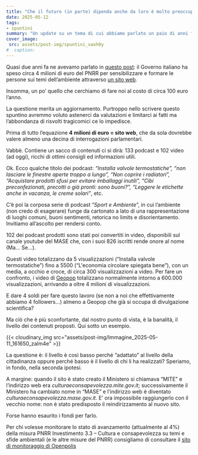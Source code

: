 ```yaml
---
title: "Che il futuro (in parte) dipenda anche da loro è molto preoccupante"
date: 2025-05-12
tags:
- spuntini
summary: "Un update su un tema di cui abbiamo parlato un paio di anni fa: il Governo italiano ha speso circa 4 milioni di euro del PNRR per un sito web sui temi ambientali. Un costo enorme per un sito web, quale il risultato?"
cover_image:
 src: assets/post-img/spuntini_vaoh0y
#  caption: 
---
```


Quasi due anni fa ne avevamo parlato in [questo post](https://resconda.it/articles/spuntini/sostenibilita-dello-sviluppo-e-della-spesa-pubblica/): il Governo italiano ha speso circa 4 milioni di euro del PNRR per sensibilizzare e formare le persone sui temi dell’ambiente attraverso [un sito web](https://culturaeconsapevolezza.mase.gov.it/).

Insomma, un po’ quello che cerchiamo di fare noi al costo di circa 100 euro l’anno.

La questione merita un aggiornamento. Purtroppo nello scrivere questo spuntino avremmo voluto astenerci da valutazioni e limitarci ai fatti ma l’abbondanza di risvolti tragicomici ce lo impedisce.

Prima di tutto l’equazione **4 milioni di euro \= sito web**, che da sola dovrebbe valere almeno una decina di interrogazioni parlamentari.

Vabbè. Contiene un sacco di contenuti ci si dirà: 133 podcast e 102 video (ad oggi), ricchi di ottimi consigli ed informazioni utili.

Ok. Ecco qualche titolo dei podcast: *“Installa valvole termostatiche”, “non lasciare le finestre aperte troppo a lungo”, “Non coprire i radiatori”, “Acquistare prodotti sfusi per evitare imballaggi inutili”, “Cibi preconfezionati, precotti o già pronti: sono buoni?”, “Leggere le etichette anche in vacanza, le creme solari”*, etc.

C’è poi la corposa serie di podcast “*Sport e Ambiente*”, in cui l’ambiente (non credo di esagerare) funge da cartonato a lato di una rappresentazione di luoghi comuni, buoni sentimenti, retorica no limits e disorientamento. Invitiamo all’ascolto per rendersi conto.

102 dei podcast prodotti sono stati poi convertiti in video, disponibili sul canale youtube del MASE che, con i suoi 826 iscritti rende onore al nome (Ma… Se…).

Questi video totalizzano da 5 visualizzazioni (“Installa valvole termostatiche”) fino a 5500 (“L'economia circolare spiegata bene”), con un media, a occhio e croce, di circa 300 visualizzazioni a video. Per fare un confronto, i video di [Geopop](https://www.youtube.com/@geopop/videos) totalizzano normalmente intorno a 600.000 visualizzazioni, arrivando a oltre 4 milioni di visualizzazioni.

E dare 4 soldi per fare questo lavoro (se non a noi che effettivamente abbiamo 4 followers…) almeno a Geopop che già si occupa di divulgazione scientifica?

Ma ciò che è più sconfortante, dal nostro punto di vista, è la banalità, il livello dei contenuti proposti. Qui sotto un esempio. 

{{< cloudinary_img src="assets/post-img/Immagine_2025-05-11_161650_zalm4e" >}}

La questione è: il livello è così basso perché “adattato” al livello della cittadinanza oppure perché basso è il livello di chi li ha realizzati? Speriamo, in fondo, nella seconda ipotesi.

A margine: quando il sito è stato creato il Ministero si chiamava “MITE” e l’indirizzo web era *culturaeconsapevolezza.mite.gov.it*; successivamente il Ministero ha cambiato nome in “MASE” e l’indirizzo web è diventato *culturaeconsapevolezza.mase.gov.it.* E’ ora impossibile raggiungerlo con il vecchio nome: non è stato predisposto il reindirizzamento al nuovo sito.

Forse hanno esaurito i fondi per farlo.

Per chi volesse monitorare lo stato di avanzamento (attualmente al 4%) della misura PNRR Investimento 3.3 – Cultura e consapevolezza su temi e sfide ambientali (e le altre misure del PNRR) consigliamo di consultare il [sito di monitoraggio di Openpolis](https://openpnrr.it/misure/81/#)
